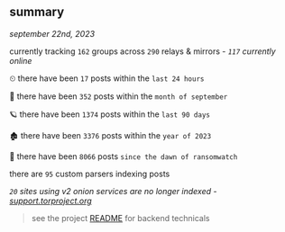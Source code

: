 
## summary
_september 22nd, 2023_

currently tracking `162` groups across `290` relays & mirrors - _`117` currently online_

⏲ there have been `17` posts within the `last 24 hours`

🦈 there have been `352` posts within the `month of september`

🪐 there have been `1374` posts within the `last 90 days`

🏚 there have been `3376` posts within the `year of 2023`

🦕 there have been `8066` posts `since the dawn of ransomwatch`

there are `95` custom parsers indexing posts

_`20` sites using v2 onion services are no longer indexed - [support.torproject.org](https://support.torproject.org/onionservices/v2-deprecation/)_

> see the project [README](https://github.com/joshhighet/ransomwatch#ransomwatch--) for backend technicals
